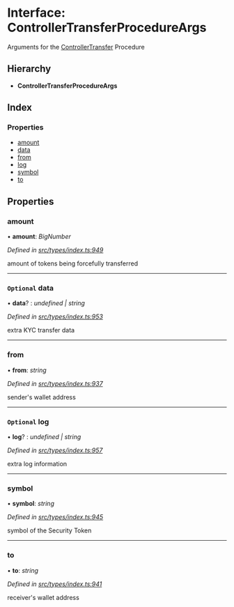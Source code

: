 # Interface: ControllerTransferProcedureArgs

Arguments for the [ControllerTransfer](../enums/_types_index_.proceduretype.md#controllertransfer) Procedure

## Hierarchy

- **ControllerTransferProcedureArgs**

## Index

### Properties

- [amount](_types_index_.controllertransferprocedureargs.md#amount)
- [data](_types_index_.controllertransferprocedureargs.md#optional-data)
- [from](_types_index_.controllertransferprocedureargs.md#from)
- [log](_types_index_.controllertransferprocedureargs.md#optional-log)
- [symbol](_types_index_.controllertransferprocedureargs.md#symbol)
- [to](_types_index_.controllertransferprocedureargs.md#to)

## Properties

### amount

• **amount**: _BigNumber_

_Defined in [src/types/index.ts:949](https://github.com/PolymathNetwork/polymath-sdk/blob/c47ae7a/src/types/index.ts#L949)_

amount of tokens being forcefully transferred

---

### `Optional` data

• **data**? : _undefined | string_

_Defined in [src/types/index.ts:953](https://github.com/PolymathNetwork/polymath-sdk/blob/c47ae7a/src/types/index.ts#L953)_

extra KYC transfer data

---

### from

• **from**: _string_

_Defined in [src/types/index.ts:937](https://github.com/PolymathNetwork/polymath-sdk/blob/c47ae7a/src/types/index.ts#L937)_

sender's wallet address

---

### `Optional` log

• **log**? : _undefined | string_

_Defined in [src/types/index.ts:957](https://github.com/PolymathNetwork/polymath-sdk/blob/c47ae7a/src/types/index.ts#L957)_

extra log information

---

### symbol

• **symbol**: _string_

_Defined in [src/types/index.ts:945](https://github.com/PolymathNetwork/polymath-sdk/blob/c47ae7a/src/types/index.ts#L945)_

symbol of the Security Token

---

### to

• **to**: _string_

_Defined in [src/types/index.ts:941](https://github.com/PolymathNetwork/polymath-sdk/blob/c47ae7a/src/types/index.ts#L941)_

receiver's wallet address
